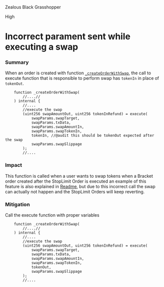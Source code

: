 Zealous Black Grasshopper

High

# Incorrect parament sent while executing a swap

### Summary

When an order is created with function [`_createOrderWithSwap`](https://github.com/sherlock-audit/2024-11-oku/blob/main/oku-custom-order-types/contracts/automatedTrigger/Bracket.sol#L401), the call to execute function that is responsible to perform swap has `tokenIn` in place of `tokenOut`.
```solidity
    function _createOrderWithSwap(
        //....//
    ) internal {
        //....
        //execute the swap
        (uint256 swapAmountOut, uint256 tokenInRefund) = execute(
            swapParams.swapTarget,
            swapParams.txData,
            swapParams.swapAmountIn,
            swapParams.swapTokenIn,
            tokenIn, //@audit this should be tokenOut expected after the swap
            swapParams.swapSlippage
        );
        //....
```

### Impact

This function is called when a user wants to swap tokens when a Bracket order created after the StopLimit Order is executed an example of this feature is also explained in [Readme](https://github.com/sherlock-audit/2024-11-oku-Mihir1101/tree/main/oku-custom-order-types#stop-limit-order-with-swap-on-fill), but due to this incorrect call the swap can actually not happen and the StopLimit Orders will keep reverting. 

### Mitigation

Call the execute function with proper variables
```solidity
    function _createOrderWithSwap(
        //....//
    ) internal {
        //....
        //execute the swap
        (uint256 swapAmountOut, uint256 tokenInRefund) = execute(
            swapParams.swapTarget,
            swapParams.txData,
            swapParams.swapAmountIn,
            swapParams.swapTokenIn,
            tokenOut,
            swapParams.swapSlippage
        );
        //....
```